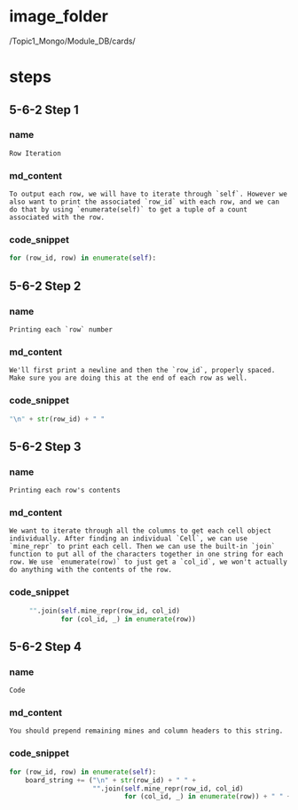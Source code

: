 # image_folder
/Topic1_Mongo/Module_DB/cards/

# steps

## 5-6-2 Step 1

### name

```
Row Iteration
```
### md_content
```
To output each row, we will have to iterate through `self`. However we also want to print the associated `row_id` with each row, and we can do that by using `enumerate(self)` to get a tuple of a count associated with the row. 
```
### code_snippet
```python
for (row_id, row) in enumerate(self):
```
## 5-6-2 Step 2
### name
```
Printing each `row` number
```
### md_content
```
We'll first print a newline and then the `row_id`, properly spaced. Make sure you are doing this at the end of each row as well.
```
### code_snippet
```python
"\n" + str(row_id) + " "
```
## 5-6-2 Step 3
### name
```
Printing each row's contents
```
### md_content
```
We want to iterate through all the columns to get each cell object individually. After finding an individual `Cell`, we can use `mine_repr` to print each cell. Then we can use the built-in `join` function to put all of the characters together in one string for each row. We use `enumerate(row)` to just get a `col_id`, we won't actually do anything with the contents of the row. 
```
### code_snippet
```python
     "".join(self.mine_repr(row_id, col_id) 
             for (col_id, _) in enumerate(row)) 
```
## 5-6-2 Step 4
### name
```
Code
```
### md_content
```
You should prepend remaining mines and column headers to this string.
```
### code_snippet
```python
for (row_id, row) in enumerate(self):
    board_string += ("\n" + str(row_id) + " " +
                     "".join(self.mine_repr(row_id, col_id)
                             for (col_id, _) in enumerate(row)) + " " + str(row_id))
```